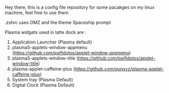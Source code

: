 Hey there, this is a config file repository for some pacakges on my linux machine, feel free to use them

.zshrc uses OMZ and the theme Spaceship prompt

Plasma widgets used in latte dock are :
1. Application Launcher (Plasma default)
2. plasma5-applets-window-appmenu (https://github.com/psifidotos/applet-window-appmenu)
3. plasma5-applets-window-title (https://github.com/psifidotos/applet-window-title)
4. plasma-applet-caffeine-plus (https://github.com/qunxyz/plasma-applet-caffeine-plus)
5. System tray (Plasma Default)
6. Digital Clock (Plasma Default)
